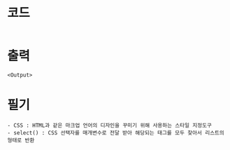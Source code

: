 # 코드
~~~python

~~~

# 출력
~~~
<Output>

~~~

# 필기
~~~
- CSS : HTML과 같은 마크업 언어의 디자인을 꾸미기 위해 사용하는 스타일 지정도구
- select() : CSS 선택자를 매개변수로 전달 받아 해당되는 태그를 모두 찾아서 리스트의 형태로 반환
~~~
